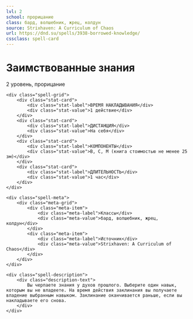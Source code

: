 ```yaml
---
lvl: 2
school: прорицание
class: бард, волшебник, жрец, колдун
source: Strixhaven: A Curriculum of Chaos
url: https://dnd.su/spells/3938-borrowed-knowledge/
cssclass: spell-card
---
```


<div class="spell-container">
    <div class="spell-header">
        <h1 class="spell-name">Заимствованные знания</h1>
        <div class="spell-level">2 уровень, прорицание</div>
    </div>
    
    <div class="spell-grid">
        <div class="stat-card">
            <div class="stat-label">ВРЕМЯ НАКЛАДЫВАНИЯ</div>
            <div class="stat-value">1 действие</div>
        </div>
        <div class="stat-card">
            <div class="stat-label">ДИСТАНЦИЯ</div>
            <div class="stat-value">На себя</div>
        </div>
        <div class="stat-card">
            <div class="stat-label">КОМПОНЕНТЫ</div>
            <div class="stat-value">В, С, М (книга стоимостью не менее 25 зм)</div>
        </div>
        <div class="stat-card">
            <div class="stat-label">ДЛИТЕЛЬНОСТЬ</div>
            <div class="stat-value">1 час</div>
        </div>
    </div>
    
    <div class="spell-meta">
        <div class="meta-grid">
            <div class="meta-item">
                <div class="meta-label">Классы</div>
                <div class="meta-value">бард, волшебник, жрец, колдун</div>
            </div>
            <div class="meta-item">
                <div class="meta-label">Источник</div>
                <div class="meta-value">Strixhaven: A Curriculum of Chaos</div>
            </div>
        </div>
    </div>
    
    <div class="spell-description">
        <div class="description-text">
            Вы черпаете знания у духов прошлого. Выберите один навык, которым вы не владеете. На время действия заклинания вы получаете владение выбранным навыком. Заклинание оканчивается раньше, если вы накладываете его снова.
        </div>
    </div>
</div>